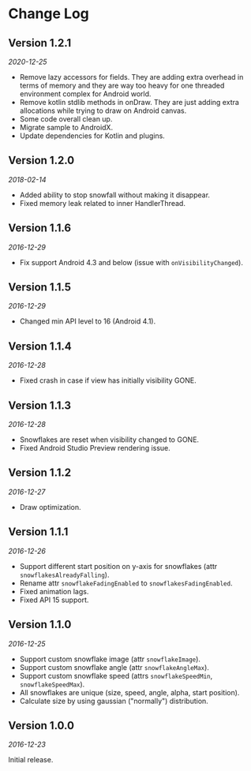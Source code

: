 Change Log
==========

## Version 1.2.1

_2020-12-25_

 * Remove lazy accessors for fields. They are adding extra overhead in terms of memory and they are way too heavy for one threaded environment complex for Android world.
 * Remove kotlin stdlib methods in onDraw. They are just adding extra allocations while trying to draw on Android canvas.
 * Some code overall clean up.
 * Migrate sample to AndroidX.
 * Update dependencies for Kotlin and plugins.


## Version 1.2.0

_2018-02-14_

 * Added ability to stop snowfall without making it disappear.
 * Fixed memory leak related to inner HandlerThread.


## Version 1.1.6

_2016-12-29_

 * Fix support Android 4.3 and below (issue with `onVisibilityChanged`).


## Version 1.1.5

_2016-12-29_

 * Changed min API level to 16 (Android 4.1).


## Version 1.1.4

_2016-12-28_

 * Fixed crash in case if view has initially visibility GONE.


## Version 1.1.3

_2016-12-28_

 * Snowflakes are reset when visibility changed to GONE.
 * Fixed Android Studio Preview rendering issue.


## Version 1.1.2

_2016-12-27_

 * Draw optimization.


## Version 1.1.1

_2016-12-26_

 * Support different start position on y-axis for snowflakes (attr `snowflakesAlreadyFalling`).
 * Rename attr `snowflakeFadingEnabled` to `snowflakesFadingEnabled`.
 * Fixed animation lags.
 * Fixed API 15 support.


## Version 1.1.0

_2016-12-25_

 * Support custom snowflake image (attr `snowflakeImage`).
 * Support custom snowflake angle (attr `snowflakeAngleMax`).
 * Support custom snowflake speed (attrs `snowflakeSpeedMin`, `snowflakeSpeedMax`).
 * All snowflakes are unique (size, speed, angle, alpha, start position).
 * Calculate size by using gaussian ("normally") distribution.


## Version 1.0.0

_2016-12-23_

Initial release.
